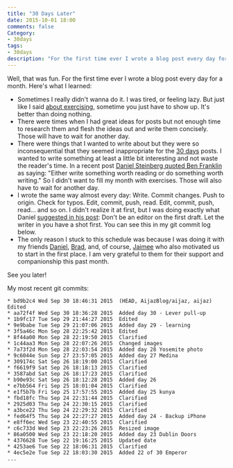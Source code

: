 ```yaml
---
title: "30 Days Later"
date: 2015-10-01 18:00
comments: false
Category:
- 30days
tags:
- 30days
description: "For the first time ever I wrote a blog post every day for a month. Here's what I learned."
---
```


Well, that was fun. For the first time ever I wrote a blog post every day for a month. Here's what I learned:

<!-- more -->

* Sometimes I really didn't wanna do it. I was tired, or feeling lazy. But just like I said [about exercising][fitness], sometime you just have to show up. It's better than doing nothing.
* There were times when I had great ideas for posts but not enough time to research them and flesh the ideas out and write them concisely. Those will have to wait for another day. 
* There were things that I wanted to write about but they were so inconsequential that they seemed inappropriate for the [30 days][] posts. I wanted to write something at least a little bit interesting and not waste the reader's time. In a recent post [Daniel Steinberg quoted Ben Franklin][dsbf] as saying: "Either write something worth reading or do something worth writing." So I didn't want to fill my month with exercises. Those will also have to wait for another day.
* I wrote the same way almost every day: Write. Commit changes. Push to origin. Check for typos. Edit, commit, push, read. Edit, commit, push, read... and so on. I didn't realize it at first, but I was doing exactly what Daniel [suggested in his post][shh]: Don't be an editor on the first draft. Let the writer in you have a shot first. You can see this in my git commit log below. 
* The only reason I stuck to this schedule was because I was doing it with my friends [Daniel][], [Brad][], and, of course, [Jaimee][] who also motivated us to start in the first place. I am very grateful to them for their support and companionship this past month.

See you later!

My most recent git commits:

    * bd9b2c4 Wed Sep 30 18:46:31 2015  (HEAD, AijazBlog/aijaz, aijaz) Edited 
    * aa72f4f Wed Sep 30 18:36:28 2015  Added day 30 - Lever pull-up
    * 1b9fc17 Tue Sep 29 21:44:27 2015  Edited
    * 9e9babe Tue Sep 29 21:07:06 2015  Added day 29 - learning
    * 3f5a46c Mon Sep 28 22:25:42 2015  Edited
    * 8f44a00 Mon Sep 28 22:19:50 2015  Clarified
    * 1c44aa3 Mon Sep 28 22:07:26 2015  Changed images
    * 7a73f2d Mon Sep 28 22:03:54 2015  Added day 28 Yosemite photo
    * 9c6044e Sun Sep 27 23:57:05 2015  Added day 27 Medina
    * 309174c Sat Sep 26 18:19:00 2015  Clarified
    * f6619f9 Sat Sep 26 18:18:13 2015  Clarified
    * 3587abd Sat Sep 26 18:17:23 2015  Clarified
    * b90e93c Sat Sep 26 18:12:28 2015  Added day 26
    * e7bb564 Fri Sep 25 18:01:04 2015  Clarified
    * e1f5b7b Fri Sep 25 17:57:55 2015  Added day 25 kunya
    * fbd18fc Thu Sep 24 22:31:44 2015  Clarified
    * 2925d03 Thu Sep 24 22:30:15 2015  Clarified
    * a3bce22 Thu Sep 24 22:29:32 2015  Clarified
    * fed64f5 Thu Sep 24 22:27:27 2015  Added day 24 - Backup iPhone
    * e8ff6ec Wed Sep 23 22:40:55 2015  Clarified
    * c6c733d Wed Sep 23 22:23:26 2015  Resized image
    * 86a0500 Wed Sep 23 22:18:20 2015  Added day 23 Dublin Doors
    * 4376628 Tue Sep 22 19:16:25 2015  Updated date
    * 4253ae6 Tue Sep 22 18:06:31 2015  Clarified
    * 4ec5e2e Tue Sep 22 18:03:30 2015  Added 22 of 30 Emperor
    ...

[30 days]: /2015/08/31/30-days/
[fitness]: /2015/09/05/what-i-learned-about-fitness/index.html
[shh]: http://dimsumthinking.com/Blog/2015/09/24-Shhhh.html
[dsbf]: http://dimsumthinking.com/Blog/2015/09/23-Your-Choice.html
[Daniel]: http://dimsumthinking.com/
[Brad]: http://www.bradheintz.com/no1thing/category/30days/
[Jaimee]: http://www.jaimeejaimee.com/talktips/